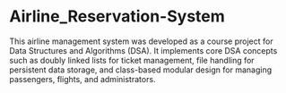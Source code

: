 # Airline_Reservation-System
This airline management system was developed as a course project for Data Structures and Algorithms (DSA). It implements core DSA concepts such as doubly linked lists for ticket management, file handling for persistent data storage, and class-based modular design for managing passengers, flights, and administrators.
